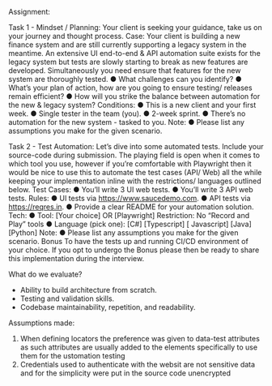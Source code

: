 Assignment: 

Task 1 - Mindset / Planning: Your client is seeking your guidance, take us on your journey and
thought process.
Case: Your client is building a new finance system and are still currently supporting a legacy
system in the meantime. An extensive UI end-to-end & API automation suite exists for the legacy
system but tests are slowly starting to break as new features are developed. Simultaneously you
need ensure that features for the new system are thoroughly tested.
● What challenges can you identify?
● What’s your plan of action, how are you going to ensure testing/ releases remain
efficient?
● How will you strike the balance between automation for the new & legacy system?
Conditions:
● This is a new client and your first week.
● Single tester in the team (you).
● 2-week sprint.
● There’s no automation for the new system - tasked to you.
Note:
● Please list any assumptions you make for the given scenario.

Task 2 - Test Automation: Let’s dive into some automated tests. Include your source-code during
submission. The playing field is open when it comes to which tool you use, however if you’re
comfortable with Playwright then it would be nice to use this to automate the test cases (API/
Web) all the while keeping your implementation inline with the restrictions/ languages outlined
below.
Test Cases:
● You’ll write 3 UI web tests.
● You’ll write 3 API web tests.
Rules:
● UI tests via https://www.saucedemo.com.
● API tests via https://reqres.in.
● Provide a clear README for your automation solution.
Tech:
● Tool: [Your choice] OR [Playwright] Restriction: No “Record and Play” tools
● Language (pick one): [C#] [Typescript] [ Javascript] [Java] [Python]
Note:
● Please list any assumptions you make for the given scenario.
Bonus
To have the tests up and running CI/CD
environment of your choice. If you opt to undergo
the Bonus please then be ready to share this
implementation during the interview.

What do we evaluate?
- Ability to build architecture from scratch.
- Testing and validation skills.
- Codebase maintainability, repetition, and
readability.

Assumptions made: 
1. When defining locators the preference was given to data-test attributes as such attributes are usually added to the elements specifically to use them for the ustomation testing
2. Credentials used to authenticate with the websit are not sensitive data and for the simplicity were put in the source code unencrypted